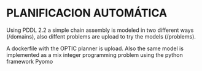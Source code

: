 # PLANIFICACION AUTOMÁTICA

Using PDDL 2.2 a simple chain assembly is modeled in two different ways (/domains), also diffent problems are upload to try
the models (/problems).

A dockerfile with the OPTIC planner is upload.
Also the same model is implemented as a mix integer programming problem using the python framework Pyomo

